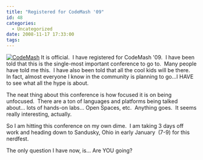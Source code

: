 ```yaml
---
title: "Registered for CodeMash '09"
id: 48
categories:
  - Uncategorized
date: 2008-11-17 17:33:00
tags:
---
```


[![CodeMash](https://www.codemash.org/images/bloggerbadge2008.gif)](javascript:void(0);/*1226945716395*/) It is official.&#160; I have registered for CodeMash '09.&#160; I have been told that this is the single-most important conference to go to.&#160; Many people have told me this.&#160; I have also been told that all the cool kids will be there.&#160; In fact, almost everyone I know in the community is planning to go...I HAVE to see what all the hype is about.   

The neat thing about this conference is how focused it is on being unfocused.&#160; There are a ton of languages and platforms being talked about... lots of hands-on labs... Open Spaces, etc.&#160; Anything goes.&#160; It seems really interesting, actually.   

So I am hitting this conference on my own dime.&#160; I am taking 3 days off work and heading down to Sandusky, Ohio in early January&#160; (7-9) for this nerdfest.&#160; 

The only question I have now, is... Are YOU going?   